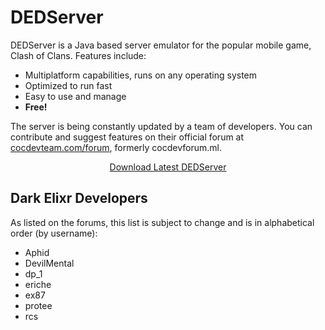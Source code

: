 # DEDServer

DEDServer is a Java based server emulator for the popular mobile game, Clash of Clans. Features include:

  * Multiplatform capabilities, runs on any operating system
  * Optimized to run fast
  * Easy to use and manage
  * **Free!**
  
The server is being constantly updated by a team of developers. You can contribute and suggest features on their official forum at [cocdevteam.com/forum](http://cocdevteam.com/forum/), formerly cocdevforum.ml.

<center><a href="https://cocdevteam.info/latest.html" class="btn btn-primary">Download Latest DEDServer</a></center>

## Dark Elixr Developers

As listed on the forums, this list is subject to change and is in alphabetical order (by username):

  * Aphid
  * DevilMental
  * dp_1
  * eriche
  * ex87
  * protee
  * rcs
